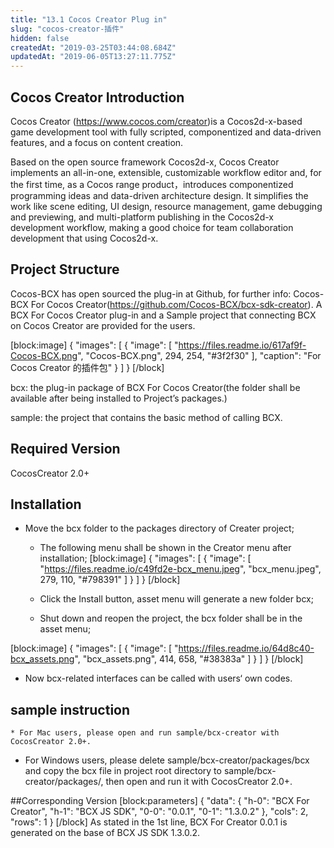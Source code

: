 ```yaml
---
title: "13.1 Cocos Creator Plug in"
slug: "cocos-creator-插件"
hidden: false
createdAt: "2019-03-25T03:44:08.684Z"
updatedAt: "2019-06-05T13:27:11.775Z"
---
```

## Cocos Creator Introduction
Cocos Creator (https://www.cocos.com/creator)is a Cocos2d-x-based game development tool with fully scripted, componentized and data-driven features, and a focus on content creation. 

Based on the open source framework Cocos2d-x, Cocos Creator implements an all-in-one, extensible, customizable workflow editor and, for the first time, as a Cocos range product，introduces componentized programming ideas and data-driven architecture design. It simplifies the work like scene editing, UI design, resource management, game debugging and previewing, and multi-platform publishing in the Cocos2d-x development workflow, making a good choice for team collaboration development that using Cocos2d-x.


## Project Structure
Cocos-BCX has open sourced the plug-in at Github, for further info: Cocos-BCX For Cocos Creator(https://github.com/Cocos-BCX/bcx-sdk-creator). A BCX For Cocos Creator plug-in and a Sample project that connecting BCX on Cocos Creator are provided for the users.


[block:image]
{
  "images": [
    {
      "image": [
        "https://files.readme.io/617af9f-Cocos-BCX.png",
        "Cocos-BCX.png",
        294,
        254,
        "#3f2f30"
      ],
      "caption": "For Cocos Creator 的插件包"
    }
  ]
}
[/block]

bcx: the plug-in package of BCX For Cocos Creator(the folder shall be available after being installed to Project’s packages.)

sample: the project that contains the basic method of calling BCX.

## Required Version
CocosCreator 2.0+

## Installation

* Move the bcx folder to the packages directory of Creater project;
  * The following menu shall be shown in the Creator menu after installation;
[block:image]
{
  "images": [
    {
      "image": [
        "https://files.readme.io/c49fd2e-bcx_menu.jpeg",
        "bcx_menu.jpeg",
        279,
        110,
        "#798391"
      ]
    }
  ]
}
[/block]

  * Click the Install button, asset menu will generate a new folder bcx;
  * Shut down and reopen the project, the bcx folder shall be in the asset menu;

[block:image]
{
  "images": [
    {
      "image": [
        "https://files.readme.io/64d8c40-bcx_assets.png",
        "bcx_assets.png",
        414,
        658,
        "#38383a"
      ]
    }
  ]
}
[/block]
* Now bcx-related interfaces can be called with users‘ own codes.

## sample instruction
    * For Mac users, please open and run sample/bcx-creator with CocosCreator 2.0+.
   * For Windows users, please delete sample/bcx-creator/packages/bcx and copy the bcx file in project root directory to sample/bcx-creator/packages/, then open and run it with CocosCreator 2.0+.

##Corresponding Version
[block:parameters]
{
  "data": {
    "h-0": "BCX For Creator",
    "h-1": "BCX JS SDK",
    "0-0": "0.0.1",
    "0-1": "1.3.0.2"
  },
  "cols": 2,
  "rows": 1
}
[/block]
As stated in the 1st line, BCX For Creator 0.0.1 is generated on the base of  BCX JS SDK 1.3.0.2.
